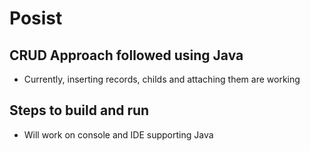 # Posist

## CRUD Approach followed using Java

* Currently, inserting records, childs and attaching them are working

## Steps to build and run

* Will work on console and IDE supporting Java
